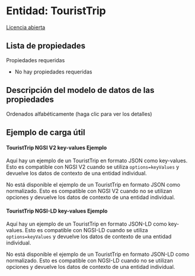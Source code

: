 Entidad: TouristTrip  
====================  
[Licencia abierta](https://github.com/smart-data-models//dataModel.TourismDestinations/blob/master/TouristTrip/LICENSE.md)  

## Lista de propiedades  

Propiedades requeridas  
- No hay propiedades requeridas  ## Descripción del modelo de datos de las propiedades  
Ordenados alfabéticamente (haga clic para ver los detalles)  
## Ejemplo de carga útil  
#### TouristTrip NGSI V2 key-values Ejemplo  
Aquí hay un ejemplo de un TouristTrip en formato JSON como key-values. Esto es compatible con NGSI V2 cuando se utiliza `options=keyValues` y devuelve los datos de contexto de una entidad individual.  
No está disponible el ejemplo de un TouristTrip en formato JSON como normalizado. Esto es compatible con NGSI V2 cuando no se utilizan opciones y devuelve los datos de contexto de una entidad individual.  
#### TouristTrip NGSI-LD key-values Ejemplo  
Aquí hay un ejemplo de un TouristTrip en formato JSON-LD como key-values. Esto es compatible con NGSI-LD cuando se utiliza `options=keyValues` y devuelve los datos de contexto de una entidad individual.  
No está disponible el ejemplo de un TouristTrip en formato JSON-LD como normalizado. Esto es compatible con NGSI-LD cuando no se utilizan opciones y devuelve los datos de contexto de una entidad individual.  

